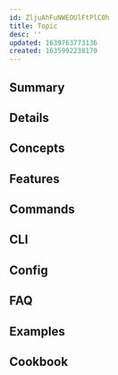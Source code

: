 ```yaml
---
id: ZljuAhFuNWEOUlFtPlC0h
title: Topic
desc: ''
updated: 1639763773136
created: 1635992238170
---
```


## Summary
<!-- 3 sentence description of the feature -->

## Details
<!-- In depth explanation of feature -->

## Concepts
<!-- Concepts that relate particular topic-->

## Features
<!-- Specific features-->

## Commands
<!-- VSCode specific commands if applicable -->

## CLI
<!-- cli specific commands if applicable -->

## Config
<!-- configuration if applicable -->

## FAQ
<!-- Commonly asked questions -->

## Examples
<!-- showcase sample use cases -->

## Cookbook
<!-- Commonly used commands -->